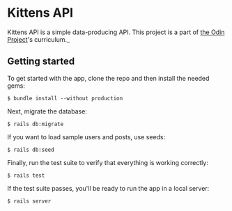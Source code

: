 # Kittens API

Kittens API is a simple data-producing API. This project is a part of
[the Odin Project](https://www.theodinproject.com)'s curriculum.\_

## Getting started

To get started with the app, clone the repo and then install the needed gems:

```
$ bundle install --without production
```

Next, migrate the database:

```
$ rails db:migrate
```

If you want to load sample users and posts, use seeds:

```
$ rails db:seed
```

Finally, run the test suite to verify that everything is working correctly:

```
$ rails test
```

If the test suite passes, you'll be ready to run the app in a local server:

```
$ rails server
```
